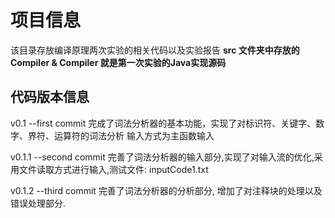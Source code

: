 # 项目信息
该目录存放编译原理两次实验的相关代码以及实验报告
**src 文件夹中存放的Compiler & Compiler 就是第一次实验的Java实现源码**
## 代码版本信息
v0.1 --first commit
完成了词法分析器的基本功能，实现了对标识符、关键字、数字、界符、运算符的词法分析
输入方式为主函数输入

v0.1.1 --second commit
完善了词法分析器的输入部分,实现了对输入流的优化,采用文件读取方式进行输入,测试文件: inputCode1.txt

v0.1.2 --third commit 
完善了词法分析器的分析部分, 增加了对注释块的处理以及错误处理部分.
